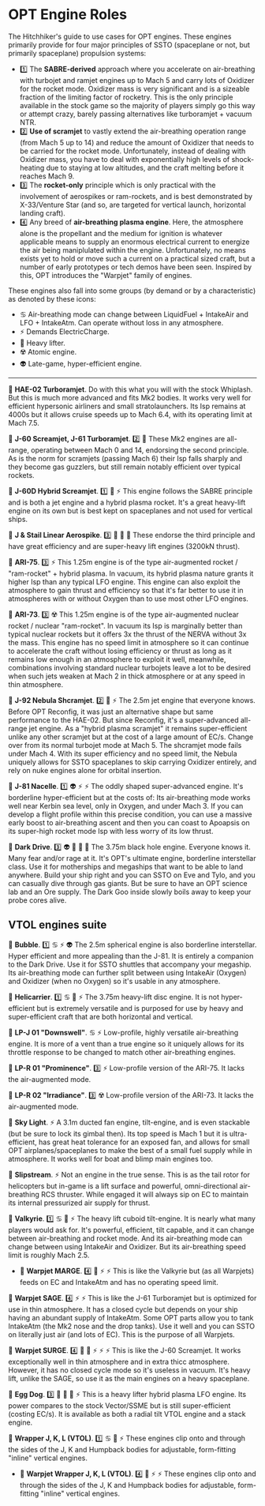 # OPT Engine Roles
The Hitchhiker's guide to use cases for OPT engines.
These engines primarily provide for four major principles of SSTO (spaceplane or not, but primarily spaceplane) propulsion systems:
* :one: The **SABRE-derived** approach where you accelerate on air-breathing with turbojet and ramjet engines up to Mach 5 and carry lots of Oxidizer for the rocket mode. Oxidizer mass is very significant and is a sizeable fraction of the limiting factor of rocketry. This is the only principle available in the stock game so the majority of players simply go this way or attempt crazy, barely passing alternatives like turboramjet + vacuum NTR.
* :two: **Use of scramjet** to vastly extend the air-breathing operation range (from Mach 5 up to 14) and reduce the amount of Oxidizer that needs to be carried for the rocket mode. Unfortunately, instead of dealing with Oxidizer mass, you have to deal with exponentially high levels of shock-heating due to staying at low altitudes, and the craft melting before it reaches Mach 9.
* :three: The **rocket-only** principle which is only practical with the involvement of aerospikes or ram-rockets, and is best demonstrated by X-33/Venture Star (and so, are targeted for vertical launch, horizontal landing craft).
* :four: Any breed of **air-breathing plasma engine**. Here, the atmosphere alone is the propellant and the medium for ignition is whatever applicable means to supply an enormous electrical current to energize the air being maniplulated within the engine. Unfortunately, no means exists yet to hold or move such a current on a practical sized craft, but a number of early prototypes or tech demos have been seen. Inspired by this, OPT introduces the "Warpjet" family of engines.

These engines also fall into some groups (by demand or by a characteristic) as denoted by these icons:
* :cancer: Air-breathing mode can change between LiquidFuel + IntakeAir and LFO + IntakeAtm. Can operate without loss in any atmosphere.
* :zap: Demands ElectricCharge.
* :muscle: Heavy lifter.
* :radioactive: Atomic engine.
* :alien: Late-game, hyper-efficient engine.

---

:small_blue_diamond: **HAE-02 Turboramjet**. Do with this what you will with the stock Whiplash. But this is much more advanced and fits Mk2 bodies. It works very well for efficient hypersonic airliners and small stratolaunchers. Its Isp remains at 4000s but it allows cruise speeds up to Mach 6.4, with its operating limit at Mach 7.5.

:small_blue_diamond: **J-60 Screamjet, J-61 Turboramjet**. :two: :muscle: These Mk2 engines are all-range, operating between Mach 0 and 14, endorsing the second principle. As is the norm for scramjets (passing Mach 6) their Isp falls sharply and they become gas guzzlers, but still remain notably efficient over typical rockets.

:small_blue_diamond: **J-60D Hybrid Screamjet**. :one: :muscle: :zap: This engine follows the SABRE principle and is both a jet engine and a hybrid plasma rocket. It's a great heavy-lift engine on its own but is best kept on spaceplanes and not used for vertical ships.

:small_blue_diamond: **J & Stail Linear Aerospike**. :three: :muscle: :muscle: :muscle: These endorse the third principle and have great efficiency and are super-heavy lift engines (3200kN thrust). 

:small_blue_diamond: **ARI-75**. :three: :zap: This 1.25m engine is of the type air-augmented rocket / "ram-rocket" + hybrid plasma. In vacuum, its hybrid plasma nature grants it higher Isp than any typical LFO engine. This engine can also exploit the atmosphere to gain thrust and efficiency so that it's far better to use it in atmospheres with or without Oxygen than to use most other LFO engines.

:small_blue_diamond: **ARI-73**. :three: :radioactive: This 1.25m engine is of the type air-augmented nuclear rocket / nuclear "ram-rocket". In vacuum its Isp is marginally better than typical nuclear rockets but it offers 3x the thrust of the NERVA without 3x the mass. This engine has no speed limit in atmosphere so it can continue to accelerate the craft without losing efficiency or thrust as long as it remains low enough in an atmosphere to exploit it well, meanwhile, combinations involving standard nuclear turbojets leave a lot to be desired when such jets weaken at Mach 2 in thick atmosphere or at any speed in thin atmosphere.

:small_blue_diamond: **J-92 Nebula Shcramjet**. :two: :muscle: :zap: The 2.5m jet engine that everyone knows. Before OPT Reconfig, it was just an alternative shape but same performance to the HAE-02. But since Reconfig, it's a super-advanced all-range jet engine. As a "hybrid plasma scramjet" it remains super-efficient unlike any other scramjet but at the cost of a large amount of EC/s. Change over from its normal turbojet mode at Mach 5. The shcramjet mode fails under Mach 4. With its super efficiency and no speed limit, the Nebula uniquely allows for SSTO spaceplanes to skip carrying Oxidizer entirely, and rely on nuke engines alone for orbital insertion.

:small_blue_diamond: **J-81 Nacelle**. :one: :alien: :zap: :zap: The oddly shaped super-advanced engine. It's borderline hyper-efficient but at the costs of: Its air-breathing mode works well near Kerbin sea level, only in Oxygen, and under Mach 3. If you can develop a flight profile within this precise condition, you can use a massive early boost to air-breathing ascent and then you can coast to Apoapsis on its super-high rocket mode Isp with less worry of its low thrust.

:small_blue_diamond: **Dark Drive**. :three: :alien: :muscle: :muscle: :muscle: The 3.75m black hole engine. Everyone knows it. Many fear and/or rage at it. It's OPT's ultimate engine, borderline interstellar class. Use it for motherships and megaships that want to be able to land anywhere. Build your ship right and you can SSTO on Eve and Tylo, and you can casually dive through gas giants. But be sure to have an OPT science lab and an Ore supply. The Dark Goo inside slowly boils away to keep your probe cores alive.

## VTOL engines suite

:small_blue_diamond: **Bubble**. :one: :cancer: :zap: :alien: The 2.5m spherical engine is also borderline interstellar. Hyper efficient and more appealing than the J-81. It is entirely a companion to the Dark Drive. Use it for SSTO shuttles that accompany your megaship. Its air-breathing mode can further split between using IntakeAir (Oxygen) and Oxidizer (when no Oxygen) so it's usable in any atmosphere.

:small_blue_diamond: **Helicarrier**. :one: :cancer: :muscle: :zap: The 3.75m heavy-lift disc engine. It is not hyper-efficient but is extremely versatile and is purposed for use by heavy and super-efficient craft that are both horizontal and vertical.

:small_blue_diamond: **LP-J 01 "Downswell"**. :cancer: :zap: Low-profile, highly versatile air-breathing engine. It is more of a vent than a true engine so it uniquely allows for its throttle response to be changed to match other air-breathing engines.

:small_blue_diamond: **LP-R 01 "Prominence"**. :three: :zap: Low-profile version of the ARI-75. It lacks the air-augmented mode.

:small_blue_diamond: **LP-R 02 "Irradiance"**. :three: :radioactive: Low-profile version of the ARI-73. It lacks the air-augmented mode.

:small_blue_diamond: **Sky Light**. :zap: A 3.1m ducted fan engine, tilt-engine, and is even stackable (but be sure to lock its gimbal then). Its top speed is Mach 1 but it is ultra-efficient, has great heat tolerance for an exposed fan, and allows for small OPT airplanes/spaceplanes to make the best of a small fuel supply while in atmosphere. It works well for boat and blimp main engines too.

:small_blue_diamond: **Slipstream**. :zap: Not an engine in the true sense. This is as the tail rotor for helicopters but in-game is a lift surface and powerful, omni-directional air-breathing RCS thruster. While engaged it will always sip on EC to maintain its internal pressurized air supply for thrust.

:small_blue_diamond: **Valkyrie**. :one: :cancer: :muscle: :zap: The heavy lift cuboid tilt-engine. It is nearly what many players would ask for. It's powerful, efficient, tilt capable, and it can change between air-breathing and rocket mode. And its air-breathing mode can change between using IntakeAir and Oxidizer. But its air-breathing speed limit is roughly Mach 2.5.
* :small_blue_diamond: **Warpjet MARGE**. :four: :muscle: :zap: :zap: This is like the Valkyrie but (as all Warpjets) feeds on EC and IntakeAtm and has no operating speed limit.

:small_blue_diamond: **Warpjet SAGE**. :four: :zap: :zap: This is like the J-61 Turboramjet but is optimized for use in thin atmosphere. It has a closed cycle but depends on your ship having an abundant supply of IntakeAtm. Some OPT parts allow you to tank IntakeAtm (the Mk2 nose and the drop tanks). Use it well and you can SSTO on literally just air (and lots of EC). This is the purpose of all Warpjets.

:small_blue_diamond: **Warpjet SURGE**. :four: :muscle: :muscle: :zap: :zap: :zap: This is like the J-60 Screamjet. It works exceptionally well in thin atmosphere and in extra thicc atmosphere. However, it has no closed cycle mode so it's useless in vacuum. It's heavy lift, unlike the SAGE, so use it as the main engines on a heavy spaceplane.

:small_blue_diamond: **Egg Dog**. :three: :muscle: :muscle: :muscle: :zap: This is a heavy lifter hybrid plasma LFO engine. Its power compares to the stock Vector/SSME but is still super-efficient (costing EC/s). It is available as both a radial tilt VTOL engine and a stack engine.

:small_blue_diamond: **Wrapper J, K, L (VTOL)**. :one: :cancer: :muscle: :zap: These engines clip onto and through the sides of the J, K and Humpback bodies for adjustable, form-fitting "inline" vertical engines.
* :small_blue_diamond: **__Warpjet__ Wrapper J, K, L (VTOL)**. :four: :muscle: :zap: :zap: These engines clip onto and through the sides of the J, K and Humpback bodies for adjustable, form-fitting "inline" vertical engines.
